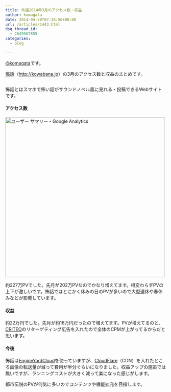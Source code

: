 ```yaml
---
title: 怖話2014年3月のアクセス数・収益
author: komagata
date: 2014-04-30T07:38:50+00:00
url: /articles/1443.html
dsq_thread_id:
  - 2649567855
categories:
  - blog

---
```

[@komagata][1]です。

<a title="怖話" href="http://kowabana.jp" target="_blank">怖話</a>（<a title="怖話" href="http://kowabana.jp" target="_blank">http://kowabana.jp</a>）の3月のアクセス数と収益のまとめです。

<p class="center">
  <a href="http://kowabana.jp"><img alt="" src="https://lh4.googleusercontent.com/-8-pkth8ETpA/UYjg32awOAI/AAAAAAAADKg/0h8DP9Cg4CQ/s400/Screen%2520Shot%25202013-05-07%2520at%25208.08.34%2520PM.png" /></a>
</p>

怖話とはスマホで怖い話がサウンドノベル風に見れる・投稿できるWebサイトです。

#### アクセス数

<p class="center">
  <img width="500px" src="http://i.gyazo.com/775232018385bf8b2dc4b41820b163e8.png" alt="ユーザー サマリー - Google Analytics" />
</p>

約227万PVでした。先月が202万PVなのでかなり増えてます。相変わらずPVの上下が激しいです。怖話ではとにかく休みの日のPVが多いので大型連休や春休みなどが影響しています。

#### 収益

約22万円でした。先月が約16万円だったので増えてます。PVが増えてるのと、[CRITEO][2]のリターゲティング広告を入れたので全体のCPMが上がってるからだと思います。

#### 今後

怖話は[EngineYardCloud][3]を使っていますが、[CloudFlare][4]（CDN）を入れたところ画像の転送量が減って費用が半分ぐらいになりました。収益アップの施策では無いですが、ランニングコストが大きく減って楽になった感じがします。

都市伝説のPVが何気に多いのでコンテンツや機能拡充を目指します。

 [1]: http://twitter.com/komagata
 [2]: http://www.criteo.com/
 [3]: http://www.engineyard.co.jp/
 [4]: https://www.cloudflare.com/
